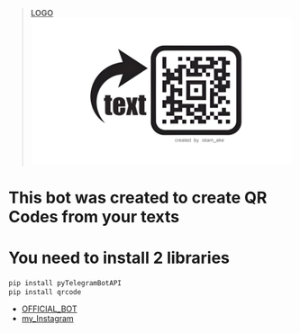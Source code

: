 ><u>__LOGO__</u>
![logo](text_to_qr.jpg)

#  __This bot was created to create QR Codes from your texts__

# You need to install 2 libraries 
    pip install pyTelegramBotAPI
    pip install qrcode

* [OFFICIAL_BOT](https://t.me/Create_QR_from_text_bot)
* [my_Instagram](https://www.instagram.com/istam_ake/)

